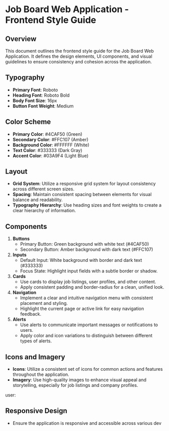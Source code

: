 # Job Board Web Application - Frontend Style Guide

## Overview
This document outlines the frontend style guide for the Job Board Web Application. It defines the design elements, UI components, and visual guidelines to ensure consistency and cohesion across the application.

## Typography
- **Primary Font**: Roboto
- **Heading Font**: Roboto Bold
- **Body Font Size**: 16px
- **Button Font Weight**: Medium

## Color Scheme
- **Primary Color**: #4CAF50 (Green)
- **Secondary Color**: #FFC107 (Amber)
- **Background Color**: #FFFFFF (White)
- **Text Color**: #333333 (Dark Gray)
- **Accent Color**: #03A9F4 (Light Blue)

## Layout
- **Grid System**: Utilize a responsive grid system for layout consistency across different screen sizes.
- **Spacing**: Maintain consistent spacing between elements for visual balance and readability.
- **Typography Hierarchy**: Use heading sizes and font weights to create a clear hierarchy of information.

## Components
1. **Buttons**
   - Primary Button: Green background with white text (#4CAF50)
   - Secondary Button: Amber background with dark text (#FFC107)
2. **Inputs**
   - Default Input: White background with border and dark text (#333333)
   - Focus State: Highlight input fields with a subtle border or shadow.
3. **Cards**
   - Use cards to display job listings, user profiles, and other content.
   - Apply consistent padding and border-radius for a clean, unified look.
4. **Navigation**
   - Implement a clear and intuitive navigation menu with consistent placement and styling.
   - Highlight the current page or active link for easy navigation feedback.
5. **Alerts**
   - Use alerts to communicate important messages or notifications to users.
   - Apply color and icon variations to distinguish between different types of alerts.

## Icons and Imagery
- **Icons**: Utilize a consistent set of icons for common actions and features throughout the application.
- **Imagery**: Use high-quality images to enhance visual appeal and storytelling, especially for job listings and company profiles.

user: <i class="fa-regular fa-user"></i>

## Responsive Design
- Ensure the application is responsive and accessible across various dev
